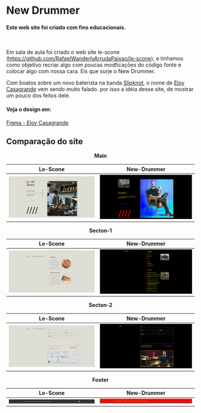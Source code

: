 # New Drummer

#### Este web site foi criado com fins educacionais.
&nbsp;

Em sala de aula foi criado o web site le-scone (https://github.com/RafaelWanderlyArrudaPaixao/le-scone), e tinhamos como objetivo recriar algo com poucas modficações do código fonte e colocar algo com nossa cara. Eis que surje o New Drummer.

Com boatos sobre um novo baterista na banda [Slipknot](https://slipknot1.com/, "Site do Slipknot"), o nome de [Eloy Casagrande][Arbitrary case-insensitive reference text] vem sendo muito falado. por isso a idéia desse site, de mostrar um pouco dos feitos dele.
&nbsp;

#### Veja o design em: 

[Figma - Eloy Casagrande][Arbitrary case-insensitive reference text 2]
&nbsp;

## Comparação do site

**<center>Main</center>**

| Le-Scone | New-Drummer |
|:--------:|:--------:|
|![alt text](img/readme/le-scone/main.png) | ![alt text](img/readme/new-drummer/main.png)|

**<center>Secton-1</center>**

| Le-Scone | New-Drummer |
|:--------:|:--------:|
|![alt text](img/readme/le-scone/section-1.png) | ![alt text](img/readme/new-drummer/section-1.png)|

**<center>Secton-2</center>**

| Le-Scone | New-Drummer |
|:--------:|:--------:|
|![alt text](img/readme/le-scone/section-2.png) |![alt text](img/readme/new-drummer/section-2.png) |

**<center>Footer</center>**

| Le-Scone | New-Drummer |
|:--------:|:--------:|
|![alt text](img/readme/le-scone/footer.png) |![alt text](img/readme/new-drummer/footer.png) |


<!-- Referencias -->
[arbitrary case-insensitive reference text]: https://www.eloycasagrande.com/
[arbitrary case-insensitive reference text 2]: https://www.figma.com/file/1hVqJnZ8sEPY3Nf4e8SBuR/Eloy-Casagrande?type=design&node-id=0%3A1&mode=design&t=TJlWmseyF0tYMRqe-1/